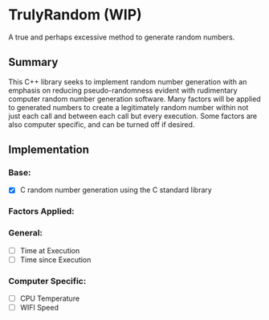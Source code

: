 # TrulyRandom (WIP)
A true and perhaps excessive method to generate random numbers.

## Summary

This C++ library seeks to implement random number generation with an emphasis on reducing pseudo-randomness evident with rudimentary computer random number generation software. Many factors will be applied to generated numbers to create a legitimately random number within not just each call and between each call but every execution. Some factors are also computer specific, and can be turned off if desired.

## Implementation

### Base:
- [x] C random number generation using the C standard library

### Factors Applied:

### General:
- [ ] Time at Execution
- [ ] Time since Execution

### Computer Specific:
- [ ] CPU Temperature
- [ ] WIFI Speed
